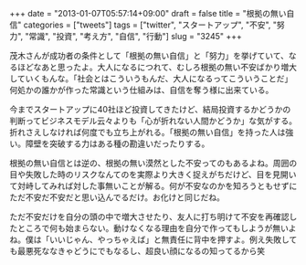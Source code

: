 +++
date = "2013-01-07T05:57:14+09:00"
draft = false
title = "根拠の無い自信"
categories = ["tweets"]
tags = ["twitter", "スタートアップ", "不安", "努力", "常識", "投資", "考え方", "自信", "行動"]
slug = "3245"
+++

茂木さんが成功者の条件として「根拠の無い自信」と「努力」を挙げていて、なるほどなあと思ったよ。大人になるにつれて、むしろ根拠の無い不安ばかり増大していくもんな。「社会とはこういうもんだ、大人になるってこういうことだ」何処かの誰かが作った常識という仕組みは、自信を奪う様に出来ている。

今までスタートアップに40社ほど投資してきたけど、結局投資するかどうかの判断ってビジネスモデル云々よりも「心が折れない人間かどうか」な気がする。折れさえしなければ何度でも立ち上がれる。「根拠の無い自信」を持った人は強い。障壁を突破する力はある種の勘違いだったりする。

根拠の無い自信とは逆の、根拠の無い漠然とした不安ってのもあるよね。周囲の目や失敗した時のリスクなんてのを実際より大きく捉えがちだけど、目を見開いて対峙してみれば対した事無いことが解る。何が不安なのかを知ろうともせずにただ不安だ不安だと思い込んでるだけ。お化けと同じだね。

ただ不安だけを自分の頭の中で増大させたり、友人に打ち明けて不安を再確認したところで何も始まらない。動けなくなる理由を自分で作ってもしようが無いよね。僕は「いいじゃん、やっちゃえば」と無責任に背中を押すよ。例え失敗しても最悪死ななきゃどうにでもなるし、超良い顔になるの知ってるから笑
